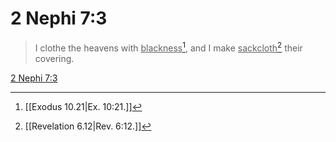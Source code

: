 # 2 Nephi 7:3

> I clothe the heavens with <u>blackness</u>[^a], and I make <u>sackcloth</u>[^b] their covering.

[2 Nephi 7:3](https://www.churchofjesuschrist.org/study/scriptures/bofm/2-ne/7?lang=eng&id=p3#p3)


[^a]: [[Exodus 10.21|Ex. 10:21.]]
[^b]: [[Revelation 6.12|Rev. 6:12.]]
